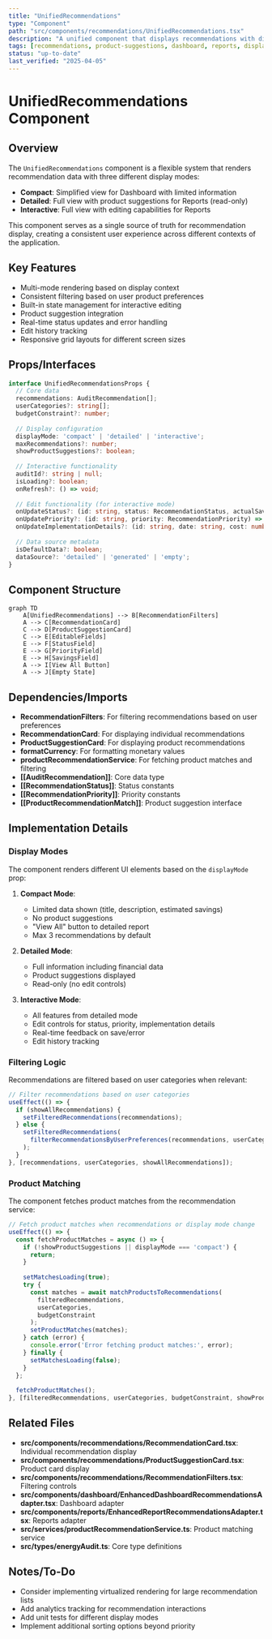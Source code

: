 ```yaml
---
title: "UnifiedRecommendations"
type: "Component"
path: "src/components/recommendations/UnifiedRecommendations.tsx"
description: "A unified component that displays recommendations with different display modes for Dashboard and Reports sections"
tags: [recommendations, product-suggestions, dashboard, reports, display-modes]
status: "up-to-date"
last_verified: "2025-04-05"
---
```


# UnifiedRecommendations Component

## Overview

The `UnifiedRecommendations` component is a flexible system that renders recommendation data with three different display modes:
- **Compact**: Simplified view for Dashboard with limited information
- **Detailed**: Full view with product suggestions for Reports (read-only)
- **Interactive**: Full view with editing capabilities for Reports

This component serves as a single source of truth for recommendation display, creating a consistent user experience across different contexts of the application.

## Key Features

- Multi-mode rendering based on display context
- Consistent filtering based on user product preferences
- Built-in state management for interactive editing 
- Product suggestion integration
- Real-time status updates and error handling
- Edit history tracking
- Responsive grid layouts for different screen sizes

## Props/Interfaces

```typescript
interface UnifiedRecommendationsProps {
  // Core data
  recommendations: AuditRecommendation[];
  userCategories?: string[];
  budgetConstraint?: number;
  
  // Display configuration
  displayMode: 'compact' | 'detailed' | 'interactive';
  maxRecommendations?: number;
  showProductSuggestions?: boolean;
  
  // Interactive functionality
  auditId?: string | null;
  isLoading?: boolean;
  onRefresh?: () => void;
  
  // Edit functionality (for interactive mode)
  onUpdateStatus?: (id: string, status: RecommendationStatus, actualSavings?: number) => Promise<void>;
  onUpdatePriority?: (id: string, priority: RecommendationPriority) => Promise<void>;
  onUpdateImplementationDetails?: (id: string, date: string, cost: number) => Promise<void>;
  
  // Data source metadata
  isDefaultData?: boolean;
  dataSource?: 'detailed' | 'generated' | 'empty';
}
```

## Component Structure

```mermaid
graph TD
    A[UnifiedRecommendations] --> B[RecommendationFilters]
    A --> C[RecommendationCard]
    C --> D[ProductSuggestionCard]
    C --> E[EditableFields]
    E --> F[StatusField]
    E --> G[PriorityField]
    E --> H[SavingsField]
    A --> I[View All Button]
    A --> J[Empty State]
```

## Dependencies/Imports

- **RecommendationFilters**: For filtering recommendations based on user preferences
- **RecommendationCard**: For displaying individual recommendations
- **ProductSuggestionCard**: For displaying product recommendations 
- **formatCurrency**: For formatting monetary values
- **productRecommendationService**: For fetching product matches and filtering
- **[[AuditRecommendation]]**: Core data type
- **[[RecommendationStatus]]**: Status constants
- **[[RecommendationPriority]]**: Priority constants
- **[[ProductRecommendationMatch]]**: Product suggestion interface

## Implementation Details

### Display Modes

The component renders different UI elements based on the `displayMode` prop:

1. **Compact Mode**:
   - Limited data shown (title, description, estimated savings)
   - No product suggestions
   - "View All" button to detailed report
   - Max 3 recommendations by default

2. **Detailed Mode**:
   - Full information including financial data
   - Product suggestions displayed
   - Read-only (no edit controls)

3. **Interactive Mode**:
   - All features from detailed mode
   - Edit controls for status, priority, implementation details
   - Real-time feedback on save/error
   - Edit history tracking

### Filtering Logic

Recommendations are filtered based on user categories when relevant:

```typescript
// Filter recommendations based on user categories
useEffect(() => {
  if (showAllRecommendations) {
    setFilteredRecommendations(recommendations);
  } else {
    setFilteredRecommendations(
      filterRecommendationsByUserPreferences(recommendations, userCategories)
    );
  }
}, [recommendations, userCategories, showAllRecommendations]);
```

### Product Matching

The component fetches product matches from the recommendation service:

```typescript
// Fetch product matches when recommendations or display mode change
useEffect(() => {
  const fetchProductMatches = async () => {
    if (!showProductSuggestions || displayMode === 'compact') {
      return;
    }
    
    setMatchesLoading(true);
    try {
      const matches = await matchProductsToRecommendations(
        filteredRecommendations,
        userCategories,
        budgetConstraint
      );
      setProductMatches(matches);
    } catch (error) {
      console.error('Error fetching product matches:', error);
    } finally {
      setMatchesLoading(false);
    }
  };
  
  fetchProductMatches();
}, [filteredRecommendations, userCategories, budgetConstraint, showProductSuggestions, displayMode]);
```

## Related Files

- **src/components/recommendations/RecommendationCard.tsx**: Individual recommendation display
- **src/components/recommendations/ProductSuggestionCard.tsx**: Product card display
- **src/components/recommendations/RecommendationFilters.tsx**: Filtering controls
- **src/components/dashboard/EnhancedDashboardRecommendationsAdapter.tsx**: Dashboard adapter
- **src/components/reports/EnhancedReportRecommendationsAdapter.tsx**: Reports adapter
- **src/services/productRecommendationService.ts**: Product matching service
- **src/types/energyAudit.ts**: Core type definitions

## Notes/To-Do

- Consider implementing virtualized rendering for large recommendation lists
- Add analytics tracking for recommendation interactions
- Add unit tests for different display modes
- Implement additional sorting options beyond priority
